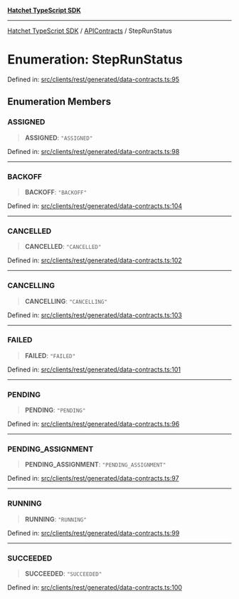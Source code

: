 [**Hatchet TypeScript SDK**](../../../../README.md)

***

[Hatchet TypeScript SDK](../../../../README.md) / [APIContracts](../README.md) / StepRunStatus

# Enumeration: StepRunStatus

Defined in: [src/clients/rest/generated/data-contracts.ts:95](https://github.com/hatchet-dev/hatchet/blob/0288a24f2e9f14787135b399bd47182f4d1260d9/sdks/typescript/src/clients/rest/generated/data-contracts.ts#L95)

## Enumeration Members

### ASSIGNED

> **ASSIGNED**: `"ASSIGNED"`

Defined in: [src/clients/rest/generated/data-contracts.ts:98](https://github.com/hatchet-dev/hatchet/blob/0288a24f2e9f14787135b399bd47182f4d1260d9/sdks/typescript/src/clients/rest/generated/data-contracts.ts#L98)

***

### BACKOFF

> **BACKOFF**: `"BACKOFF"`

Defined in: [src/clients/rest/generated/data-contracts.ts:104](https://github.com/hatchet-dev/hatchet/blob/0288a24f2e9f14787135b399bd47182f4d1260d9/sdks/typescript/src/clients/rest/generated/data-contracts.ts#L104)

***

### CANCELLED

> **CANCELLED**: `"CANCELLED"`

Defined in: [src/clients/rest/generated/data-contracts.ts:102](https://github.com/hatchet-dev/hatchet/blob/0288a24f2e9f14787135b399bd47182f4d1260d9/sdks/typescript/src/clients/rest/generated/data-contracts.ts#L102)

***

### CANCELLING

> **CANCELLING**: `"CANCELLING"`

Defined in: [src/clients/rest/generated/data-contracts.ts:103](https://github.com/hatchet-dev/hatchet/blob/0288a24f2e9f14787135b399bd47182f4d1260d9/sdks/typescript/src/clients/rest/generated/data-contracts.ts#L103)

***

### FAILED

> **FAILED**: `"FAILED"`

Defined in: [src/clients/rest/generated/data-contracts.ts:101](https://github.com/hatchet-dev/hatchet/blob/0288a24f2e9f14787135b399bd47182f4d1260d9/sdks/typescript/src/clients/rest/generated/data-contracts.ts#L101)

***

### PENDING

> **PENDING**: `"PENDING"`

Defined in: [src/clients/rest/generated/data-contracts.ts:96](https://github.com/hatchet-dev/hatchet/blob/0288a24f2e9f14787135b399bd47182f4d1260d9/sdks/typescript/src/clients/rest/generated/data-contracts.ts#L96)

***

### PENDING\_ASSIGNMENT

> **PENDING\_ASSIGNMENT**: `"PENDING_ASSIGNMENT"`

Defined in: [src/clients/rest/generated/data-contracts.ts:97](https://github.com/hatchet-dev/hatchet/blob/0288a24f2e9f14787135b399bd47182f4d1260d9/sdks/typescript/src/clients/rest/generated/data-contracts.ts#L97)

***

### RUNNING

> **RUNNING**: `"RUNNING"`

Defined in: [src/clients/rest/generated/data-contracts.ts:99](https://github.com/hatchet-dev/hatchet/blob/0288a24f2e9f14787135b399bd47182f4d1260d9/sdks/typescript/src/clients/rest/generated/data-contracts.ts#L99)

***

### SUCCEEDED

> **SUCCEEDED**: `"SUCCEEDED"`

Defined in: [src/clients/rest/generated/data-contracts.ts:100](https://github.com/hatchet-dev/hatchet/blob/0288a24f2e9f14787135b399bd47182f4d1260d9/sdks/typescript/src/clients/rest/generated/data-contracts.ts#L100)
